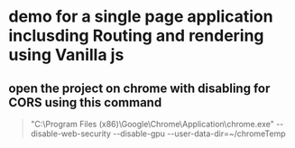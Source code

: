 # demo for a single page application inclusding Routing and rendering using Vanilla js

## open the project on chrome with disabling for CORS using this command 
> "C:\Program Files (x86)\Google\Chrome\Application\chrome.exe" --disable-web-security --disable-gpu --user-data-dir=~/chromeTemp

